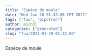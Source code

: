 ```yaml
---
title: "Espèce de moule"
date: "Wed Jan 20 01:32:00 CET 2021"
tags: ["fuu", "pipotron"]
author: m1ch3l
categories: ["generated"]
slug: "fuu/2021-01-20-01:32:00"
---
```


Espèce de moule
